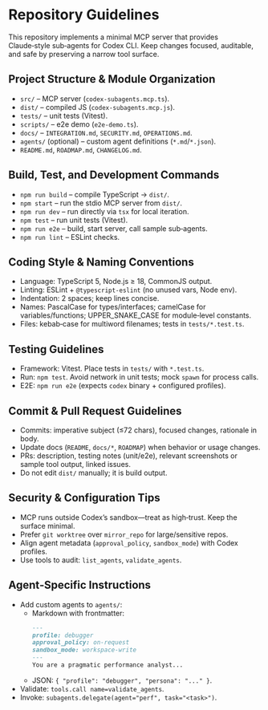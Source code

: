 # Repository Guidelines

This repository implements a minimal MCP server that provides Claude‑style sub‑agents for Codex CLI. Keep changes focused, auditable, and safe by preserving a narrow tool surface.

## Project Structure & Module Organization
- `src/` – MCP server (`codex-subagents.mcp.ts`).
- `dist/` – compiled JS (`codex-subagents.mcp.js`).
- `tests/` – unit tests (Vitest).
- `scripts/` – e2e demo (`e2e-demo.ts`).
- `docs/` – `INTEGRATION.md`, `SECURITY.md`, `OPERATIONS.md`.
- `agents/` (optional) – custom agent definitions (`*.md`/`*.json`).
- `README.md`, `ROADMAP.md`, `CHANGELOG.md`.

## Build, Test, and Development Commands
- `npm run build` – compile TypeScript → `dist/`.
- `npm start` – run the stdio MCP server from `dist/`.
- `npm run dev` – run directly via `tsx` for local iteration.
- `npm test` – run unit tests (Vitest).
- `npm run e2e` – build, start server, call sample sub‑agents.
- `npm run lint` – ESLint checks.

## Coding Style & Naming Conventions
- Language: TypeScript 5, Node.js ≥ 18, CommonJS output.
- Linting: ESLint + `@typescript-eslint` (no unused vars, Node env).
- Indentation: 2 spaces; keep lines concise.
- Names: PascalCase for types/interfaces; camelCase for variables/functions; UPPER_SNAKE_CASE for module‑level constants.
- Files: kebab‑case for multiword filenames; tests in `tests/*.test.ts`.

## Testing Guidelines
- Framework: Vitest. Place tests in `tests/` with `*.test.ts`.
- Run: `npm test`. Avoid network in unit tests; mock `spawn` for process calls.
- E2E: `npm run e2e` (expects `codex` binary + configured profiles).

## Commit & Pull Request Guidelines
- Commits: imperative subject (≤72 chars), focused changes, rationale in body.
- Update docs (`README`, `docs/*`, `ROADMAP`) when behavior or usage changes.
- PRs: description, testing notes (unit/e2e), relevant screenshots or sample tool output, linked issues.
- Do not edit `dist/` manually; it is build output.

## Security & Configuration Tips
- MCP runs outside Codex’s sandbox—treat as high‑trust. Keep the surface minimal.
- Prefer `git worktree` over `mirror_repo` for large/sensitive repos.
- Align agent metadata (`approval_policy`, `sandbox_mode`) with Codex profiles.
- Use tools to audit: `list_agents`, `validate_agents`.

## Agent‑Specific Instructions
- Add custom agents to `agents/`:
  - Markdown with frontmatter:
    ```md
    ---
    profile: debugger
    approval_policy: on-request
    sandbox_mode: workspace-write
    ---
    You are a pragmatic performance analyst...
    ```
  - JSON: `{ "profile": "debugger", "persona": "..." }`.
- Validate: `tools.call name=validate_agents`.
- Invoke: `subagents.delegate(agent="perf", task="<task>")`.

